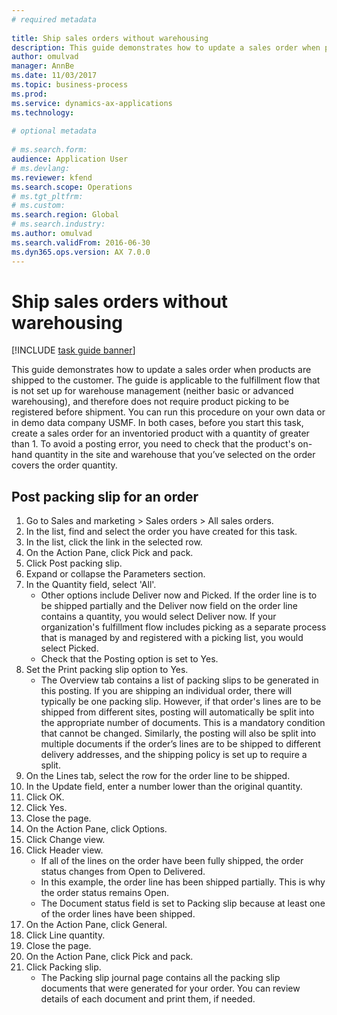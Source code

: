 ```yaml
--- 
# required metadata 
 
title: Ship sales orders without warehousing
description: This guide demonstrates how to update a sales order when products are shipped to the customer. 
author: omulvad
manager: AnnBe 
ms.date: 11/03/2017
ms.topic: business-process 
ms.prod:  
ms.service: dynamics-ax-applications 
ms.technology:  
 
# optional metadata 
 
# ms.search.form:   
audience: Application User 
# ms.devlang:  
ms.reviewer: kfend
ms.search.scope: Operations 
# ms.tgt_pltfrm:  
# ms.custom:  
ms.search.region: Global
# ms.search.industry: 
ms.author: omulvad
ms.search.validFrom: 2016-06-30 
ms.dyn365.ops.version: AX 7.0.0 
---
```

# Ship sales orders without warehousing

[!INCLUDE [task guide banner](../../includes/task-guide-banner.md)]

This guide demonstrates how to update a sales order when products are shipped to the customer. The guide is applicable to the fulfillment flow that is not set up for warehouse management (neither basic or advanced warehousing), and therefore does not require product picking to be registered before shipment. You can run this procedure on your own data or in demo data company USMF. In both cases, before you start this task, create a sales order for an inventoried product with a quantity of greater than 1. To avoid a posting error, you need to check that the product's on-hand quantity in the site and warehouse that you’ve selected on the order covers the order quantity.


## Post packing slip for an order
1. Go to Sales and marketing > Sales orders > All sales orders.
2. In the list, find and select the order you have created for this task.
3. In the list, click the link in the selected row.
4. On the Action Pane, click Pick and pack.
5. Click Post packing slip.
6. Expand or collapse the Parameters section.
7. In the Quantity field, select 'All'.
    * Other options include Deliver now and Picked. If the order line is to be shipped partially and the Deliver now field on the order line contains a quantity, you would select Deliver now. If your organization's fulfillment flow includes picking as a separate process that is managed by and registered with a picking list, you would select Picked.  
    * Check that the Posting option is set to Yes.  
8. Set the Print packing slip option to Yes.
    * The Overview tab contains a list of packing slips to be generated in this posting. If you are shipping an individual order, there will typically be one packing slip. However, if that order's lines are to be shipped from different sites, posting will automatically be split into the appropriate number of documents. This is a mandatory condition that cannot be changed. Similarly, the posting will also be split into multiple documents if the order’s lines are to be shipped to different delivery addresses, and the shipping policy is set up to require a split.  
9. On the Lines tab, select the row for the order line to be shipped.
10. In the Update field, enter a number lower than the original quantity.
11. Click OK.
12. Click Yes.
13. Close the page.
14. On the Action Pane, click Options.
15. Click Change view.
16. Click Header view.
    * If all of the lines on the order have been fully shipped, the order status changes from Open to Delivered.  
    * In this example, the order line has been shipped partially. This is why the order status remains Open.     
    * The Document status field is set to Packing slip because at least one of the order lines have been shipped.  
17. On the Action Pane, click General.
18. Click Line quantity.
19. Close the page.
20. On the Action Pane, click Pick and pack.
21. Click Packing slip.
    * The Packing slip journal page contains all the packing slip documents that were generated for your order. You can review details of each document and print them, if needed.  

